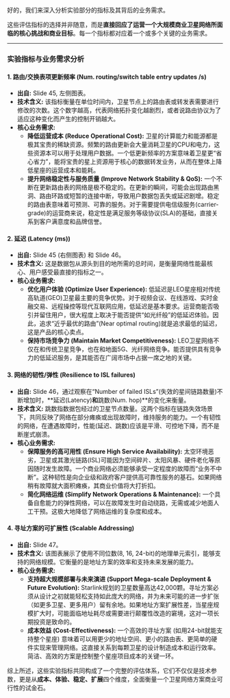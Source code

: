 好的，我们来深入分析实验部分的指标及其背后的业务需求。

这些评估指标的选择并非随意，而是**直接回应了运营一个大规模商业卫星网络所面临的核心挑战和商业目标**。每一个指标都对应着一个或多个关键的业务需求。

---

### 实验指标与业务需求分析

#### 1. 路由/交换表项更新频率 (Num. routing/switch table entry updates /s)

*   **出自:** Slide 45, 左侧图表。
*   **技术含义:** 该指标衡量在单位时间内，卫星节点上的路由表或转发表需要进行修改的次数。这个数字越高，代表网络拓扑变化越剧烈，或者说路由协议为了适应这种变化而产生的控制开销越大。
*   **核心业务需求:**
    *   **降低运营成本 (Reduce Operational Cost):** 卫星的计算能力和能源都是极其宝贵的稀缺资源。频繁的路由更新会大量消耗卫星的CPU和电力，这些资源本可以用于处理用户数据。一个低更新频率的方案意味着卫星更“省心省力”，能将宝贵的星上资源用于核心的数据转发业务，从而在整体上降低星座的运营成本和能耗。
    *   **提升网络稳定性与服务质量 (Improve Network Stability & QoS):** 一个不断在更新路由表的网络是极不稳定的。在更新的瞬间，可能会出现路由黑洞、路由环路或短暂的连接中断，导致用户数据包丢失或延迟剧增。稳定的路由表意味着可预测、可靠的服务。对于需要提供电信级服务(carrier-grade)的运营商来说，稳定性是满足服务等级协议(SLA)的基础，直接关系到客户满意度和品牌信誉。

#### 2. 延迟 (Latency (ms))

*   **出自:** Slide 45 (右侧图表) 和 Slide 46。
*   **技术含义:** 这是数据包从源头到目的地所需的总时间，是衡量网络性能最核心、用户感受最直接的指标之一。
*   **核心业务需求:**
    *   **优化用户体验 (Optimize User Experience):** 低延迟是LEO星座相对传统高轨道(GEO)卫星最主要的竞争优势。对于视频会议、在线游戏、实时金融交易、远程操控等现代互联网应用，低延迟是基本要求。运营商能否吸引并留住用户，很大程度上取决于能否提供“如光纤般”的低延迟体验。因此，追求“近乎最优的路由”(Near optimal routing)就是追求最低的延迟，这是产品的核心卖点。
    *   **保持市场竞争力 (Maintain Market Competitiveness):** LEO卫星网络不仅在和传统卫星竞争，也在和地面5G、光纤网络竞争。能否提供具有竞争力的低延迟服务，是其能否在广阔市场中占据一席之地的关键。

#### 3. 网络的韧性/弹性 (Resilience to ISL failures)

*   **出自:** Slide 46，通过观察在“Number of failed ISLs”(失效的星间链路数量)不断增加时，**延迟(Latency)**和**跳数(Num. hop)**的变化来衡量。
*   **技术含义:** 跳数指数据包经过的卫星节点数量。这两个指标在链路失效场景下，共同反映了网络在部分瘫痪或出现故障时，维持服务的能力。一个有韧性的网络，在遭遇故障时，性能(延迟、跳数)应该是平滑、可控地下降，而不是断崖式崩溃。
*   **核心业务需求:**
    *   **保障服务的高可用性 (Ensure High Service Availability):** 太空环境恶劣，卫星或其激光链路(ISL)可能因为空间碎片、太阳风暴、硬件老化等原因随时发生故障。一个商业网络必须能够承受一定程度的故障而“业务不中断”。这种韧性是向企业级和政府客户提供高可靠性服务的基石。如果网络稍有故障就大面积瘫痪，其商业价值将大打折扣。
    *   **简化网络运维 (Simplify Network Operations & Maintenance):** 一个具备自愈能力的弹性网络，可以在故障发生时自动绕路，无需或减少地面人工干预。这极大地降低了网络运维的复杂度和成本。

#### 4. 寻址方案的可扩展性 (Scalable Addressing)

*   **出自:** Slide 47。
*   **技术含义:** 该图表展示了使用不同位数(8, 16, 24-bit)的地理单元索引，能够支持的网络规模。它衡量的是地址方案的效率和支持未来发展的能力。
*   **核心业务需求:**
    *   **支持超大规模部署与未来演进 (Support Mega-scale Deployment & Future Evolution):** Starlink规划的卫星数量高达42,000颗。寻址方案必须从设计之初就能轻松支持如此庞大的网络，并为未来可能的进一步扩张（如更多卫星、更多用户）留有余地。如果地址方案扩展性差，当星座规模扩大时，可能面临地址耗尽或需要进行颠覆性改造的窘境，这对一项长期投资是致命的。
    *   **成本效益 (Cost-Effectiveness):** 一个高效的寻址方案 (如用24-bit就能支持整个星座) 意味着可以用更少的地址空间、更小的路由表、更简单的硬件实现来管理网络。这直接关系到每颗卫星的设计制造成本和运行效率。简洁、高效的方案是控制整个星座项目成本的关键一环。

综上所述，这些实验指标共同构成了一个完整的评估体系，它们不仅仅是技术参数，更是从**成本、体验、稳定、扩展**四个维度，全面衡量一个卫星网络方案商业可行性的试金石。
